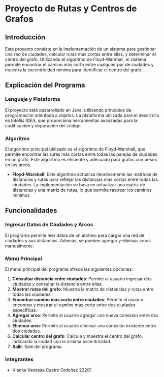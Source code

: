 # Proyecto de Rutas y Centros de Grafos

## Introducción

Este proyecto consiste en la implementación de un sistema para gestionar una red de ciudades, calcular rutas más cortas entre ellas, y determinar el centro del grafo. Utilizando el algoritmo de Floyd-Warshall, el sistema permite encontrar el camino más corto entre cualquier par de ciudades y muestra la excentricidad mínima para identificar el centro del grafo.

## Explicación del Programa

### Lenguaje y Plataforma

El proyecto está desarrollado en Java, utilizando principios de programación orientada a objetos. La plataforma utilizada para el desarrollo es IntelliJ IDEA, que proporciona herramientas avanzadas para la codificación y depuración del código.

### Algoritmo

El algoritmo principal utilizado es el algoritmo de Floyd-Warshall, que permite encontrar las rutas más cortas entre todas las parejas de ciudades en un grafo. Este algoritmo es eficiente y adecuado para grafos con pesos en los arcos.

- **Floyd-Warshall**: Este algoritmo actualiza iterativamente las matrices de distancias y rutas para reflejar las distancias más cortas entre todas las ciudades. La implementación se basa en actualizar una matriz de distancias y una matriz de rutas, lo que permite rastrear los caminos mínimos.

## Funcionalidades

### Ingresar Datos de Ciudades y Arcos

El programa permite leer datos de un archivo para cargar una red de ciudades y sus distancias. Además, se pueden agregar y eliminar arcos manualmente.

### Menú Principal

El menú principal del programa ofrece las siguientes opciones:

1. **Consultar distancia entre ciudades**: Permite al usuario ingresar dos ciudades y consultar la distancia entre ellas.
2. **Mostrar rutas del grafo**: Muestra la matriz de distancias y rutas entre todas las ciudades.
3. **Encontrar camino más corto entre ciudades**: Permite al usuario encontrar y mostrar el camino más corto entre dos ciudades específicas.
4. **Agregar arco**: Permite al usuario agregar una nueva conexión entre dos ciudades.
5. **Eliminar arco**: Permite al usuario eliminar una conexión existente entre dos ciudades.
6. **Calcular centro del grafo**: Calcula y muestra el centro del grafo, indicando la ciudad con la mínima excentricidad.
7. **Salir**: Sale del programa.


### Integrantes

- Vianka Vanessa Castro Ordoñez 23201
